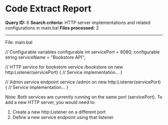 # Code Extract Report

**Query ID:** 6
**Search criteria:** HTTP server implementations and related configurations in main.bal
**Files processed:** 2

---

File: main.bal

// Configurable variables
configurable int servicePort = 8080;
configurable string serviceName = "Bookstore API";

// HTTP service for bookstore
service /bookstore on new http:Listener(servicePort) {
    // Service implementation...
}

// Admin service endpoint
service /admin on new http:Listener(servicePort) {
    // Service implementation...
}

Note: Both services are currently running on the same port (servicePort). To add a new HTTP server, you would need to:
1. Create a new http:Listener on a different port
2. Define a new service endpoint using that listener